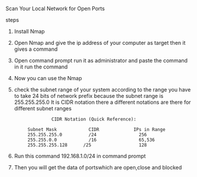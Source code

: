 Scan Your Local Network for Open Ports

steps
1. Install Nmap
2. Open Nmap and give the ip address of your computer as target then it gives a command
3. Open command prompt run it as administrator and paste the command in it run the command
4. Now you can use the Nmap
5. check the subnet range of your system according to the range you have to take 24 bits of network prefix because the subnet range is 255.255.255.0
   It is CIDR notation there a different notations are there for different subnet ranges

                     CIDR Notation (Quick Reference):

            Subnet Mask	           CIDR      	    IPs in Range
            255.255.255.0          /24	              256
            255.255.0.0	           /16	              65,536
            255.255.255.128	     /25	              128

6. Run this command 192.168.1.0/24 in command prompt
7. Then you will get the data of portswhich are open,close and blocked
